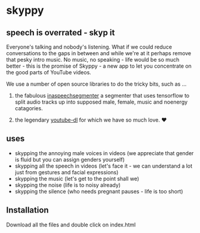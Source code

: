 # skyppy
## speech is overrated - skyp it

Everyone's talking and nobody's listening. What if we could reduce conversations to the gaps in between and while we're at it perhaps remove that pesky intro music. No music, no speaking - life would be so much better - this is the promise of Skyppy - a new app to let you concentrate on the good parts of YouTube videos.

We use a number of open source libraries to do the tricky bits, such as ...

1. the fabulous [inaspeechsegmenter](https://github.com/ina-foss/inaSpeechSegmenter) a segmenter that uses tensorflow to split audio tracks up into supposed male, female, music and noenergy catagories.

2. the legendary [youtube-dl](https://github.com/ytdl-org/youtube-dl) for which we have so much love. ♥️

## uses

- skypping the annoying male voices in videos (we appreciate that gender is fluid but you can assign genders yourself)
- skypping all the speech in videos (let's face it - we can understand a lot just from gestures and facial expressions)
- skypping the music (let's get to the point shall we)
- skypping the noise (life is to noisy already)
- skypping the silence (who needs pregnant pauses - life is too short)

## Installation

Download all the files and double click on index.html
